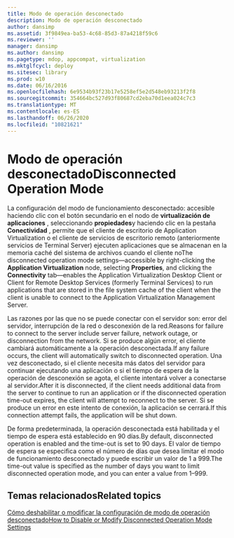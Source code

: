```yaml
---
title: Modo de operación desconectado
description: Modo de operación desconectado
author: dansimp
ms.assetid: 3f9849ea-ba53-4c68-85d3-87a4218f59c6
ms.reviewer: ''
manager: dansimp
ms.author: dansimp
ms.pagetype: mdop, appcompat, virtualization
ms.mktglfcycl: deploy
ms.sitesec: library
ms.prod: w10
ms.date: 06/16/2016
ms.openlocfilehash: 6e9534b93f23b17e5258ef5e2d548eb93213f2f8
ms.sourcegitcommit: 354664bc527d93f80687cd2eba70d1eea024c7c3
ms.translationtype: MT
ms.contentlocale: es-ES
ms.lasthandoff: 06/26/2020
ms.locfileid: "10821621"
---
```

# <span data-ttu-id="ad614-103">Modo de operación desconectado</span><span class="sxs-lookup"><span data-stu-id="ad614-103">Disconnected Operation Mode</span></span>


<span data-ttu-id="ad614-104">La configuración del modo de funcionamiento desconectado: accesible haciendo clic con el botón secundario en el nodo de **virtualización de aplicaciones** , seleccionando **propiedades**y haciendo clic en la pestaña **Conectividad** , permite que el cliente de escritorio de Application Virtualization o el cliente de servicios de escritorio remoto (anteriormente servicios de Terminal Server) ejecuten aplicaciones que se almacenan en la memoria caché del sistema de archivos cuando el cliente no</span><span class="sxs-lookup"><span data-stu-id="ad614-104">The disconnected operation mode settings—accessible by right-clicking the **Application Virtualization** node, selecting **Properties**, and clicking the **Connectivity** tab—enables the Application Virtualization Desktop Client or Client for Remote Desktop Services (formerly Terminal Services) to run applications that are stored in the file system cache of the client when the client is unable to connect to the Application Virtualization Management Server.</span></span>

<span data-ttu-id="ad614-105">Las razones por las que no se puede conectar con el servidor son: error del servidor, interrupción de la red o desconexión de la red.</span><span class="sxs-lookup"><span data-stu-id="ad614-105">Reasons for failure to connect to the server include server failure, network outage, or disconnection from the network.</span></span> <span data-ttu-id="ad614-106">Si se produce algún error, el cliente cambiará automáticamente a la operación desconectada.</span><span class="sxs-lookup"><span data-stu-id="ad614-106">If any failure occurs, the client will automatically switch to disconnected operation.</span></span> <span data-ttu-id="ad614-107">Una vez desconectado, si el cliente necesita más datos del servidor para continuar ejecutando una aplicación o si el tiempo de espera de la operación de desconexión se agota, el cliente intentará volver a conectarse al servidor.</span><span class="sxs-lookup"><span data-stu-id="ad614-107">After it is disconnected, if the client needs additional data from the server to continue to run an application or if the disconnected operation time-out expires, the client will attempt to reconnect to the server.</span></span> <span data-ttu-id="ad614-108">Si se produce un error en este intento de conexión, la aplicación se cerrará.</span><span class="sxs-lookup"><span data-stu-id="ad614-108">If this connection attempt fails, the application will be shut down.</span></span>

<span data-ttu-id="ad614-109">De forma predeterminada, la operación desconectada está habilitada y el tiempo de espera está establecido en 90 días.</span><span class="sxs-lookup"><span data-stu-id="ad614-109">By default, disconnected operation is enabled and the time-out is set to 90 days.</span></span> <span data-ttu-id="ad614-110">El valor de tiempo de espera se especifica como el número de días que desea limitar el modo de funcionamiento desconectado y puede escribir un valor de 1 a 999.</span><span class="sxs-lookup"><span data-stu-id="ad614-110">The time-out value is specified as the number of days you want to limit disconnected operation mode, and you can enter a value from 1–999.</span></span>

## <span data-ttu-id="ad614-111">Temas relacionados</span><span class="sxs-lookup"><span data-stu-id="ad614-111">Related topics</span></span>


[<span data-ttu-id="ad614-112">Cómo deshabilitar o modificar la configuración de modo de operación desconectado</span><span class="sxs-lookup"><span data-stu-id="ad614-112">How to Disable or Modify Disconnected Operation Mode Settings</span></span>](how-to-disable-or-modify-disconnected-operation-mode-settings.md)

 

 





